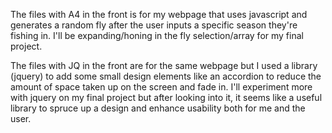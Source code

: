 The files with A4 in the front is for my webpage that uses javascript and generates a random fly after the user
inputs a specific season they're fishing in. I'll be expanding/honing in the fly selection/array for my final project. 

The files with JQ in the front are for the same webpage but I used a library (jquery) to add some small design elements like an accordion to reduce the amount of space taken up on the screen and fade in. I'll experiment more with jquery on my final project but after looking into it, it seems like a useful library to spruce up a design and enhance usability both for me and the user.